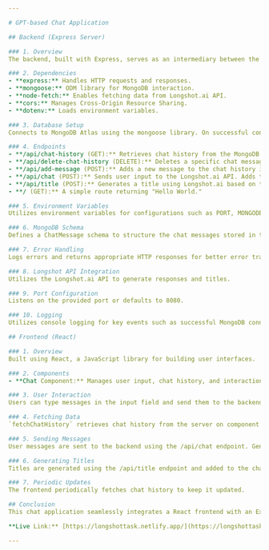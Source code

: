 ```yaml
---

# GPT-based Chat Application

## Backend (Express Server)

### 1. Overview
The backend, built with Express, serves as an intermediary between the frontend and Longshot.ai API. Utilizes MongoDB for storing chat history.

### 2. Dependencies
- **express:** Handles HTTP requests and responses.
- **mongoose:** ODM library for MongoDB interaction.
- **node-fetch:** Enables fetching data from Longshot.ai API.
- **cors:** Manages Cross-Origin Resource Sharing.
- **dotenv:** Loads environment variables.

### 3. Database Setup
Connects to MongoDB Atlas using the mongoose library. On successful connection, logs a success message; on an error, logs the error message. The application uses the ChatMessage model based on a predefined schema to interact with the database.

### 4. Endpoints
- **/api/chat-history (GET):** Retrieves chat history from the MongoDB database.
- **/api/delete-chat-history (DELETE):** Deletes a specific chat message based on the provided _id. Updates the local chat history array (if applicable).
- **/api/add-message (POST):** Adds a new message to the chat history in the MongoDB database.
- **/api/chat (POST):** Sends user input to the Longshot.ai API. Adds the generated assistant message to the chat history in the MongoDB database.
- **/api/title (POST):** Generates a title using Longshot.ai based on the provided input.
- **/ (GET):** A simple route returning "Hello World."

### 5. Environment Variables
Utilizes environment variables for configurations such as PORT, MONGODB_URI, and LONGSHOT_API_KEY.

### 6. MongoDB Schema
Defines a ChatMessage schema to structure the chat messages stored in the database.

### 7. Error Handling
Logs errors and returns appropriate HTTP responses for better error traceability.

### 8. Longshot API Integration
Utilizes the Longshot.ai API to generate responses and titles.

### 9. Port Configuration
Listens on the provided port or defaults to 8080.

### 10. Logging
Utilizes console logging for key events such as successful MongoDB connections and errors.

## Frontend (React)

### 1. Overview
Built using React, a JavaScript library for building user interfaces.

### 2. Components
- **Chat Component:** Manages user input, chat history, and interactions with the backend. Displays chat messages and titles.

### 3. User Interaction
Users can type messages in the input field and send them to the backend. Clicking on examples populates the input field. Users can delete entries from the chat history.

### 4. Fetching Data
`fetchChatHistory` retrieves chat history from the server on component mount. Data is fetched from the backend on user input and deletion actions.

### 5. Sending Messages
User messages are sent to the backend using the /api/chat endpoint. Generated assistant messages are displayed in the chat.

### 6. Generating Titles
Titles are generated using the /api/title endpoint and added to the chat history.

### 7. Periodic Updates
The frontend periodically fetches chat history to keep it updated.

## Conclusion
This chat application seamlessly integrates a React frontend with an Express backend, providing a user-friendly interface for interacting with the Longshot.ai API. The modular structure and use of local storage ensure data persistence and a smooth user experience. Error handling and periodic updates contribute to the application's robustness and reliability.

**Live Link:** [https://longshottask.netlify.app/](https://longshottask.netlify.app/)

---
```

